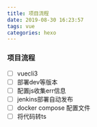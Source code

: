 ```yaml
---
title: 项目流程
date: 2019-08-30 16:23:57
tags: vue
categories: hexo
---
```


### 项目流程

- [ ] vuecli3
- [ ] 部署dev等版本
- [ ] 配置js收集err信息
- [ ] jenkins部署自动发布
- [ ] docker compose 配置文件
- [ ] 将代码转ts